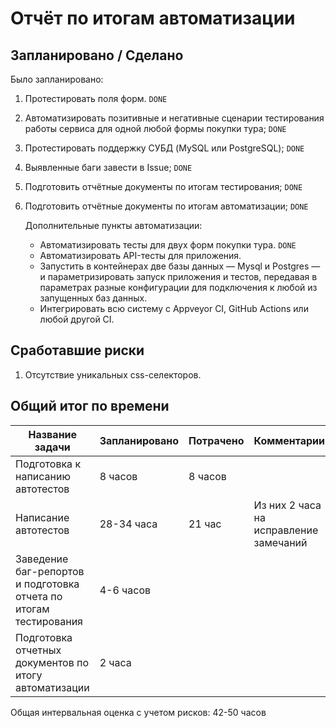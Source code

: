 # Отчёт по итогам автоматизации

## Запланировано / Сделано

Было запланировано:
1. Протестировать поля форм. `DONE`
2. Автоматизировать позитивные и негативные сценарии тестирования работы сервиса для одной любой формы покупки тура; `DONE`
3. Протестировать поддержку СУБД (MySQL или PostgreSQL); `DONE`
4. Выявленные баги завести в Issue; `DONE`
5. Подготовить отчётные документы по итогам тестирования; `DONE`
6. Подготовить отчётные документы по итогам автоматизации; `DONE`
   
   Дополнительные пункты автоматизации:
   * Автоматизировать тесты для двух форм покупки тура. `DONE`
   * Автоматизировать API-тесты для приложения.
   * Запустить в контейнерах две базы данных — Mysql и Postgres — и параметризировать запуск приложения и тестов, передавая в параметрах разные конфигурации для подключения к любой из запущенных баз данных.
   * Интегрировать всю систему с Appveyor CI, GitHub Actions или любой другой CI.

## Сработавшие риски
1. Отсутствие уникальных css-селекторов.

## Общий итог по времени

 | Название задачи                                                 | Запланировано | Потрачено |Комментарии                            |
 |-----------------------------------------------------------------|---------------|-----------|---------------------------------------|
 |Подготовка к написанию автотестов                                |8 часов        |8 часов    |                                       |
 |Написание автотестов                                             |28-34 часа     |21 час     | Из них 2 часа на исправление замечаний|
 |Заведение баг-репортов и подготовка отчета по итогам тестирования|4-6 часов      |           |                                       |
 |Подготовка отчетных документов по итогу автоматизации            |2 часа         |           |                                       |

Общая интервальная оценка с учетом рисков: 42-50 часов
